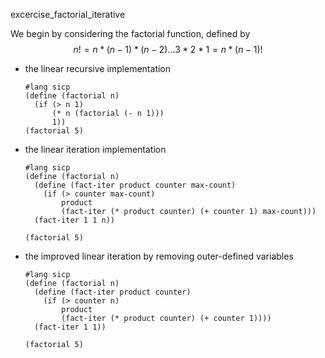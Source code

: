 excercise_factorial_iterative

We begin by considering the factorial function, defined by 
$$
n! = n * (n-1) * (n-2)...3*2*1 = n * (n-1)!
$$

* the linear recursive implementation

  ```
  #lang sicp
  (define (factorial n)
    (if (> n 1)
        (* n (factorial (- n 1)))
        1))
  (factorial 5)
  ```

  

* the linear iteration implementation

  ```
  #lang sicp
  (define (factorial n)
    (define (fact-iter product counter max-count)
      (if (> counter max-count)
          product
          (fact-iter (* product counter) (+ counter 1) max-count)))
    (fact-iter 1 1 n))
  
  (factorial 5)
  ```

* the improved linear iteration by removing outer-defined variables

  ```
  #lang sicp
  (define (factorial n)
    (define (fact-iter product counter)
      (if (> counter n)
          product
          (fact-iter (* product counter) (+ counter 1))))
    (fact-iter 1 1))
  
  (factorial 5)
  ```

  

